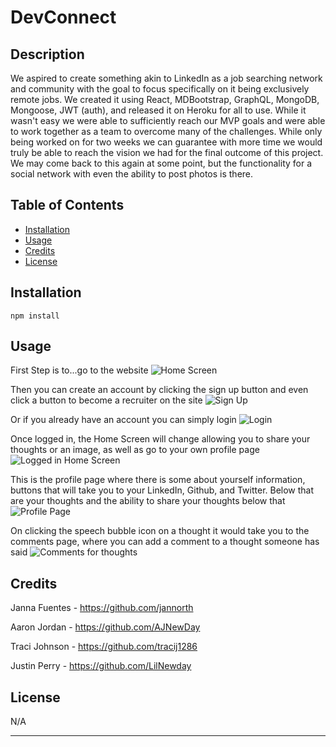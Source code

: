 # DevConnect

## Description

We aspired to create something akin to LinkedIn as a job searching network and community with the goal to focus specifically on it being exclusively remote jobs. 
We created it using React, MDBootstrap, GraphQL, MongoDB, Mongoose, JWT (auth), and released it on Heroku for all to use. While it wasn't easy we were able to sufficiently reach our MVP goals 
and were able to work together as a team to overcome many of the challenges. While only being worked on for two weeks we can guarantee with more time we would truly be able to reach
the vision we had for the final outcome of this project. We may come back to this again at some point, but the functionality for a social network with even the ability to post photos is there.

## Table of Contents

- [Installation](#installation)
- [Usage](#usage)
- [Credits](#credits)
- [License](#license)

## Installation

`npm install`

## Usage

First Step is to...go to the website
![Home Screen](https://user-images.githubusercontent.com/115208733/235560940-1e503aa2-9fa2-4982-9ff3-ccce4e4c31e0.png)

Then you can create an account by clicking the sign up button and even click a button to become a recruiter on the site
![Sign Up](https://user-images.githubusercontent.com/115208733/235561054-48f42d4a-e8b6-4ad1-88b6-e20530cf2355.png)

Or if you already have an account you can simply login
![Login](https://user-images.githubusercontent.com/115208733/235561111-350ad494-7d37-423e-8d10-f41476135209.png)

Once logged in, the Home Screen will change allowing you to share your thoughts or an image, as well as go to your own profile page
![Logged in Home Screen](https://user-images.githubusercontent.com/115208733/235561163-c48992e5-a487-4f4f-bbbc-dfce45a6e670.png)

This is the profile page where there is some about yourself information, buttons that will take you to your LinkedIn, Github, and Twitter. Below that are your thoughts
and the ability to share your thoughts below that
![Profile Page](https://user-images.githubusercontent.com/115208733/235561228-1dc19fdd-a73e-43dd-a3c3-9a0da1cd8a40.png)

On clicking the speech bubble icon on a thought it would take you to the comments page, where you can add a comment to a thought someone has said
![Comments for thoughts](https://user-images.githubusercontent.com/115208733/235561305-142d667b-0d2e-4296-9975-c281e4a15ba0.png)

## Credits

Janna Fuentes - https://github.com/jannorth

Aaron Jordan - https://github.com/AJNewDay

Traci Johnson - https://github.com/tracij1286

Justin Perry - https://github.com/LilNewday

## License

N/A

---
